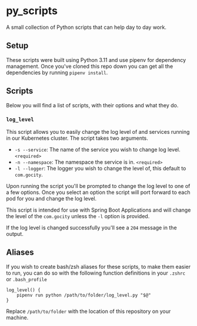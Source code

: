 # py_scripts
A small collection of Python scripts that can help day to day work.

## Setup
These scripts were built using Python 3.11 and use pipenv for dependency management. Once you've cloned this repo down you can get all the dependencies by running `pipenv install`.

## Scripts
Below you will find a list of scripts, with their options and what they do.

### `log_level`
This script allows you to easily change the log level of and services running in our Kubernetes cluster. The script takes two arguments.

- `-s --service`: The name of the service you wish to change log level. `<required>`
- `-n --namespace`: The namespace the service is in. `<required>`
- `-l --logger`: The logger you wish to change the level of, this default to `com.gocity`.

Upon running the script you'll be prompted to change the log level to one of a few options. Once you select an option the script will port forward to each pod for you and change the log level.

This script is intended for use with Spring Boot Applications and will change the level of the `com.gocity` unless the `-l` option is provided.

If the log level is changed successfully you'll see a `204` message in the output.

## Aliases
If you wish to create bash/zsh aliases for these scripts, to make them easier to run, you can do so with the following function definitions in your `.zshrc` or `.bash_profile`

```
log_level() {
    pipenv run python /path/to/folder/log_level.py "$@"
}
```

Replace `/path/to/folder` with the location of this repository on your machine.